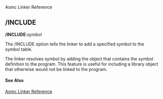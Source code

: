 Asmc Linker Reference

## /INCLUDE

**/INCLUDE**:_symbol_

The /INCLUDE option tells the linker to add a specified _symbol_ to the symbol table.

The linker resolves symbol by adding the object that contains the symbol definition to the program. This feature is useful for including a library object that otherwise would not be linked to the program.

#### See Also

[Asmc Linker Reference](readme.md)
